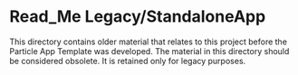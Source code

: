 # Read_Me Legacy/StandaloneApp
This directory contains older material that relates to this project before the Particle App Template was developed.
The material in this directory should be considered obsolete.  It is retained only for legacy purposes.
